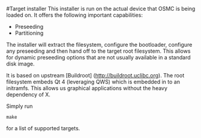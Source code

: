 #Target installer
This installer is run on the actual device that OSMC is being loaded on. It offers the following important capabilities:

* Preseeding
* Partitioning

The installer will extract the filesystem, configure the bootloader, configure any preseeding and then hand off to the target root filesystem. This allows for dynamic preseeding options that are not usually available in a standard disk image. 

It is based on upstream [Buildroot] (http://buildroot.uclibc.org). The root filesystem embeds Qt 4 (leveraging QWS) which is embedded in to an initramfs. This allows us graphical applications without the heavy dependency of X.

Simply run

````make```` 

for a list of supported targets.  
